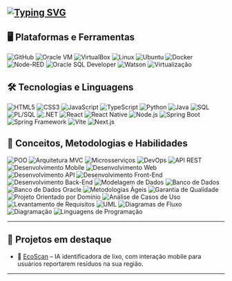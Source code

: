 [![Typing SVG](https://readme-typing-svg.demolab.com?font=Fira+Code&pause=1000&center=true&width=435&lines=FTWNationalProductions;FTWNationalStudios;FTWNationalTechnology;%22Viva+seu+mundo%2C+Jogando+no+Nosso.%22;%22Fa%C3%A7a+seu+mundo%2C+vivendo+no+Nosso%22)](https://git.io/typing-svg)
---

## 🖥️ Plataformas e Ferramentas 
![GitHub](https://img.shields.io/badge/GitHub-181717?style=flat&logo=github&logoColor=white) ![Oracle VM](https://img.shields.io/badge/Oracle_VM-F80000?style=flat&logo=oracle&logoColor=white) ![VirtualBox](https://img.shields.io/badge/VirtualBox-183A61?style=flat&logo=virtualbox&logoColor=white) ![Linux](https://img.shields.io/badge/Linux-FCC624?style=flat&logo=linux&logoColor=black) ![Ubuntu](https://img.shields.io/badge/Ubuntu-E95420?style=flat&logo=ubuntu&logoColor=white) ![Docker](https://img.shields.io/badge/Docker-2496ED?style=flat&logo=docker&logoColor=white) ![Node-RED](https://img.shields.io/badge/Node--RED-B92828?style=flat&logo=node-red&logoColor=white) ![Oracle SQL Developer](https://img.shields.io/badge/Oracle_SQL_Developer-F80000?style=flat&logo=oracle&logoColor=white) ![Watson](https://img.shields.io/badge/IBM_Watson-052FAD?style=flat&logo=ibm&logoColor=white) ![Virtualização](https://img.shields.io/badge/Virtualiza%C3%A7%C3%A3o-0062CC?style=flat&logo=vmware&logoColor=white)

## 🛠️ Tecnologias e Linguagens
![HTML5](https://img.shields.io/badge/HTML5-E34F26?style=flat&logo=html5&logoColor=white) ![CSS3](https://img.shields.io/badge/CSS3-1572B6?style=flat&logo=css3&logoColor=white) ![JavaScript](https://img.shields.io/badge/JavaScript-F7DF1E?style=flat&logo=javascript&logoColor=black) ![TypeScript](https://img.shields.io/badge/TypeScript-3178C6?style=flat&logo=typescript&logoColor=white) ![Python](https://img.shields.io/badge/Python-3776AB?style=flat&logo=python&logoColor=white) ![Java](https://img.shields.io/badge/Java-007396?style=flat&logo=java&logoColor=white) ![SQL](https://img.shields.io/badge/SQL-4479A1?style=flat&logo=postgresql&logoColor=white) ![PL/SQL](https://img.shields.io/badge/PL--SQL-F80000?style=flat&logo=oracle&logoColor=white) ![.NET](https://img.shields.io/badge/.NET-512BD4?style=flat&logo=dotnet&logoColor=white) ![React](https://img.shields.io/badge/React-20232A?style=flat&logo=react&logoColor=61DAFB) ![React Native](https://img.shields.io/badge/React_Native-61DAFB?style=flat&logo=react&logoColor=white) ![Node.js](https://img.shields.io/badge/Node.js-339933?style=flat&logo=node.js&logoColor=white) ![Spring Boot](https://img.shields.io/badge/Spring_Boot-6DB33F?style=flat&logo=spring-boot&logoColor=white) ![Spring Framework](https://img.shields.io/badge/Spring_Framework-6DB33F?style=flat&logo=spring&logoColor=white) ![Vite](https://img.shields.io/badge/Vite-646CFF?style=flat&logo=vite&logoColor=white) ![Next.js](https://img.shields.io/badge/Next.js-000000?style=flat&logo=next.js&logoColor=white)

## 🧠 Conceitos, Metodologias e Habilidades
![POO](https://img.shields.io/badge/POO-Programming_Paradigm-2C3E50?style=flat) ![Arquitetura MVC](https://img.shields.io/badge/MVC_Architecture-00599C?style=flat) ![Microsserviços](https://img.shields.io/badge/Microsservi%C3%A7os-28A745?style=flat) ![DevOps](https://img.shields.io/badge/DevOps-0A0AFF?style=flat&logo=devops&logoColor=white) ![API REST](https://img.shields.io/badge/API_REST-6DB33F?style=flat) ![Desenvolvimento Mobile](https://img.shields.io/badge/Mobile_Dev-3DDC84?style=flat&logo=android&logoColor=white) ![Desenvolvimento Web](https://img.shields.io/badge/Web_Dev-F7DF1E?style=flat&logo=javascript&logoColor=black) ![Desenvolvimento API](https://img.shields.io/badge/API_Dev-007ACC?style=flat) ![Desenvolvimento Front-End](https://img.shields.io/badge/Front--end_Dev-FE7A16?style=flat) ![Desenvolvimento Back-End](https://img.shields.io/badge/Back--end_Dev-563D7C?style=flat) ![Modelagem de Dados](https://img.shields.io/badge/Modelagem_de_Dados-6C3483?style=flat) ![Banco de Dados](https://img.shields.io/badge/Banco_de_Dados-00618A?style=flat) ![Banco de Dados Oracle](https://img.shields.io/badge/Oracle_DB-F80000?style=flat&logo=oracle&logoColor=white) ![Metodologias Ágeis](https://img.shields.io/badge/Metodologias_%C3%81geis-FF6F00?style=flat) ![Garantia de Qualidade](https://img.shields.io/badge/QA_Tests-009688?style=flat) ![Projeto Orientado por Domínio](https://img.shields.io/badge/DDD-Domain--Driven_Design-2E86C1?style=flat) ![Análise de Casos de Uso](https://img.shields.io/badge/Casos_de_Uso-5D6D7E?style=flat) ![Levantamento de Requisitos](https://img.shields.io/badge/Requisitos-34495E?style=flat) ![UML](https://img.shields.io/badge/UML_Modeling-5C2D91?style=flat) ![Diagramas de Fluxo](https://img.shields.io/badge/Diagramas_de_Fluxo-3498DB?style=flat) ![Diagramação](https://img.shields.io/badge/Diagrama%C3%A7%C3%A3o-8E44AD?style=flat) ![Linguagens de Programação](https://img.shields.io/badge/Linguagens_de_Programa%C3%A7%C3%A3o-34495E?style=flat)

---

## 🌱 Projetos em destaque
- 🔧 [EcoScan](link) – IA identificadora de lixo, com interação mobile para usuários reportarem resíduos na sua região.
  
---

